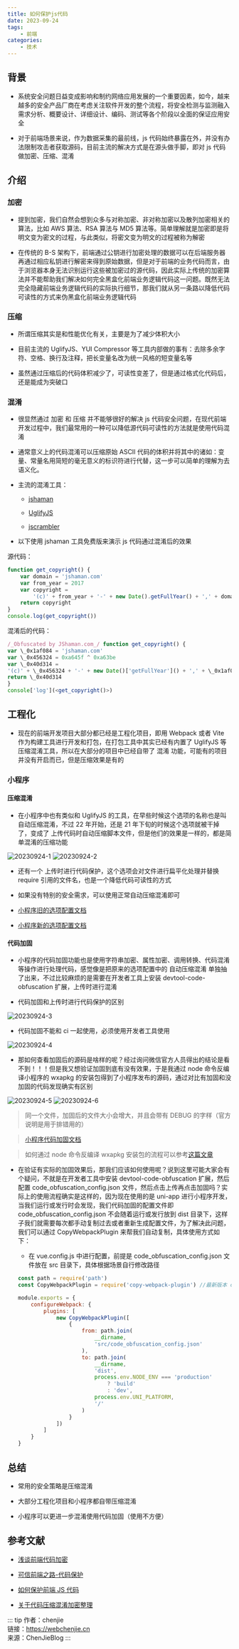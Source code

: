 ```yaml
---
title: 如何保护js代码
date: 2023-09-24
tags:
    - 前端
categories:
    - 技术
---
```


## 背景

-   系统安全问题日益变成影响和制约网络应用发展的一个重要因素，如今，越来越多的安全产品厂商在考虑关注软件开发的整个流程，将安全检测与监测融入需求分析、概要设计、详细设计、编码、测试等各个阶段以全面的保证应用安全

-   对于前端场景来说，作为数据采集的最前线，js 代码始终暴露在外，并没有办法限制攻击者获取源码，目前主流的解决方式是在源头做手脚，即对 js 代码做加密、压缩、混淆

## 介绍

### 加密

-   提到加密，我们自然会想到众多与对称加密、非对称加密以及散列加密相关的算法，比如 AWS 算法、RSA 算法与 MD5 算法等。简单理解就是加密即是将明文变为密文的过程，与此类似，将密文变为明文的过程被称为解密

-   在传统的 B-S 架构下，前端通过公钥进行加密处理的数据可以在后端服务器再通过相应私钥进行解密来得到原始数据，但是对于前端的业务代码而言，由于浏览器本身无法识别运行这些被加密过的源代码，因此实际上传统的加密算法并不能帮助我们解决如何完全黑盒化前端业务逻辑代码这一问题。既然无法完全隐藏前端业务逻辑代码的实际执行细节，那我们就从另一条路以降低代码可读性的方式来伪黑盒化前端业务逻辑代码

### 压缩

-   所谓压缩其实是和性能优化有关，主要是为了减少体积大小

-   目前主流的 UglifyJS、YUI Compressor 等工具内部做的事有：去除多余字符、空格、换行及注释，把长变量名改为统一风格的短变量名等

-   虽然通过压缩后的代码体积减少了，可读性变差了，但是通过格式化代码后，还是能成为突破口

### 混淆

-   很显然通过 加密 和 压缩 并不能够很好的解决 js 代码安全问题，在现代前端开发过程中，我们最常用的一种可以降低源代码可读性的方法就是使用代码混淆

-   通常意义上的代码混淆可以压缩原始 ASCII 代码的体积并将其中的诸如：变量、常量名用简短的毫无意义的标识符进行代替，这一步可以简单的理解为去语义化。

-   主流的混淆工具：

    -   [jshaman](http://www.jshaman.com/)

    -   [UglifyJS](https://github.com/mishoo/UglifyJS)

    -   [jscrambler](https://github.com/jscrambler/jscrambler)

-   以下使用 jshaman 工具免费版来演示 js 代码通过混淆后的效果

源代码：

```js
function get_copyright() {
    var domain = 'jshaman.com'
    var from_year = 2017
    var copyright =
        '(c)' + from_year + '-' + new Date().getFullYear() + ',' + domain
    return copyright
}
console.log(get_copyright())
```

混淆后的代码：

```js
/_Obfuscated by JShaman.com_/ function get_copyright() {
var \_0x1af084 = 'jshaman.com'
var \_0x456324 = 0xa645f ^ 0xa63be
var \_0x40d314 =
'(c)' + \_0x456324 + '-' + new Date()['getFullYear']() + ',' + \_0x1af084
return \_0x40d314
}
console['log'](<get_copyright()>)
```

## 工程化

-   现在的前端开发项目大部分都已经是工程化项目，即用 Webpack 或者 Vite 作为构建工具进行开发和打包，在打包工具中其实已经有内置了 UglifyJS 等压缩混淆工具，所以在大部分的项目中已经自带了 混淆 功能，可能有的项目并没有开启而已，但是压缩效果是有的

### 小程序

#### 压缩混淆

-   在小程序中也有类似和 UglifyJS 的工具，在早些时候这个选项的名称也是叫 自动压缩混淆，不过 22 年开始，还是 21 年下旬的时候这个选项就被干掉了，变成了 上传代码时自动压缩脚本文件，但是他们的效果是一样的，都是简单混淆的压缩功能

![20230924-1](/image/blogs/技术/20230924/blogs-技术-20230924-1.png)
![20230924-2](/image/blogs/技术/20230924/blogs-技术-20230924-2.png)

-   还有一个 上传时进行代码保护，这个选项会对文件进行扁平化处理并替换 require 引用的文件名，也是一个降低代码可读性的方式

-   如果没有特别的安全需求，可以使用正常自动压缩混淆即可

-   [小程序旧的选项配置文档](https://developers.weixin.qq.com/miniprogram/dev/devtools/codecompile_old.html)

-   [小程序新的选项配置文档](https://developers.weixin.qq.com/miniprogram/dev/devtools/codecompile.html)

#### 代码加固

-   小程序的代码加固功能也是使用字符串加密、属性加密、调用转换、代码混淆等操作进行处理代码，感觉像是把原来的选项配置中的 自动压缩混淆 单独抽了出来，不过比较麻烦的是需要在开发者工具上安装 devtool-code-obfuscation 扩展，上传时进行混淆

-   代码加固和上传时进行代码保护的区别

![20230924-3](/image/blogs/技术/20230924/blogs-技术-20230924-3.png)

-   代码加固不能和 ci 一起使用，必须使用开发者工具使用

![20230924-4](/image/blogs/技术/20230924/blogs-技术-20230924-4.png)

-   那如何查看加固后的源码是啥样的呢？经过询问微信官方人员得出的结论是看不到！！！但是我又想验证加固到底有没有效果，于是我通过 node 命令反编译小程序的 wxapkg 的安装包得到了小程序发布的源码，通过对比有加固和没加固的代码发现确实有区别

![20230924-5](/image/blogs/技术/20230924/blogs-技术-20230924-5.png)
![20230924-6](/image/blogs/技术/20230924/blogs-技术-20230924-6.png)

> 同一个文件，加固后的文件大小会增大，并且会带有 DEBUG 的字样（官方说明是用于排错用的）

> [小程序代码加固文档](https://developers.weixin.qq.com/miniprogram/dev/devtools/code_obfuscation.html)

> 如何通过 node 命令反编译 wxapkg 安装包的流程可以参考[这篇文章](https://blog.csdn.net/nsx_truth/article/details/112151851)

-   在验证有实际的加固效果后，那我们应该如何使用呢？说到这里可能大家会有个疑问，不就是在开发者工具中安装 devtool-code-obfuscation 扩展，然后配置 code_obfuscation_config.json 文件，然后点击上传再点击加固吗？实际上的使用流程确实是这样的，因为现在使用的是 uni-app 进行小程序开发，当我们运行或发行时会发现，我们代码加固的配置文件即 code_obfuscation_config.json 不会随着运行或发行放到 dist 目录下，这样子我们就需要每次都手动复制过去或者重新生成配置文件，为了解决此问题，我们可以通过 CopyWebpackPlugin 来帮我们自动复制，具体使用方式如下：

    -   在 vue.config.js 中进行配置，前提是 code_obfuscation_config.json 文件放在 src 目录下，具体根据场景自行修改路径

    ```js
    const path = require('path')
    const CopyWebpackPlugin = require('copy-webpack-plugin') //最新版本 copy-webpack-plugin 插件暂不兼容，推荐 v5.0.0

    module.exports = {
        configureWebpack: {
            plugins: [
                new CopyWebpackPlugin([
                    {
                        from: path.join(
                            __dirname,
                            'src/code_obfuscation_config.json'
                        ),
                        to: path.join(
                            __dirname,
                            'dist',
                            process.env.NODE_ENV === 'production'
                                ? 'build'
                                : 'dev',
                            process.env.UNI_PLATFORM,
                            '/'
                        )
                    }
                ])
            ]
        }
    }
    ```

## 总结

-   常用的安全策略是压缩混淆

-   大部分工程化项目和小程序都自带压缩混淆

-   小程序可以更进一步混淆使用代码加固（使用不方便）

## 参考文献

-   [浅谈前端代码加密](https://cloud.tencent.com/developer/article/1489601)

-   [可信前端之路-代码保护](https://www.cnblogs.com/alisecurity/p/5852923.html)

-   [如何保护前端 JS 代码](https://blog.csdn.net/weixin_42884230/article/details/81427696)

-   [关于代码压缩混淆加密整理](https://www.cnblogs.com/horsemoon/p/7111416.html)

::: tip
作者：chenjie <br/>
链接：https://webchenjie.cn <br/>
来源：ChenJieBlog
:::
